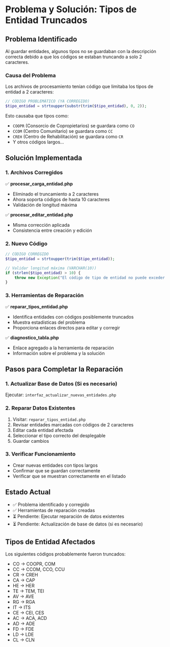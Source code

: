 # Problema y Solución: Tipos de Entidad Truncados

## Problema Identificado

Al guardar entidades, algunos tipos no se guardaban con la descripción correcta debido a que los códigos se estaban truncando a solo 2 caracteres.

### Causa del Problema

Los archivos de procesamiento tenían código que limitaba los tipos de entidad a 2 caracteres:

```php
// CÓDIGO PROBLEMÁTICO (YA CORREGIDO)
$tipo_entidad = strtoupper(substr(trim($tipo_entidad), 0, 2));
```

Esto causaba que tipos como:
- `COOPR` (Consorcio de Copropietarios) se guardara como `CO`
- `CCOM` (Centro Comunitario) se guardara como `CC`
- `CREH` (Centro de Rehabilitación) se guardara como `CR`
- Y otros códigos largos...

## Solución Implementada

### 1. Archivos Corregidos

✅ **procesar_carga_entidad.php**
- Eliminado el truncamiento a 2 caracteres
- Ahora soporta códigos de hasta 10 caracteres
- Validación de longitud máxima

✅ **procesar_editar_entidad.php**
- Misma corrección aplicada
- Consistencia entre creación y edición

### 2. Nuevo Código

```php
// CÓDIGO CORREGIDO
$tipo_entidad = strtoupper(trim($tipo_entidad));

// Validar longitud máxima (VARCHAR(10))
if (strlen($tipo_entidad) > 10) {
    throw new Exception("El código de tipo de entidad no puede exceder 10 caracteres");
}
```

### 3. Herramientas de Reparación

✅ **reparar_tipos_entidad.php**
- Identifica entidades con códigos posiblemente truncados
- Muestra estadísticas del problema
- Proporciona enlaces directos para editar y corregir

✅ **diagnostico_tabla.php**
- Enlace agregado a la herramienta de reparación
- Información sobre el problema y la solución

## Pasos para Completar la Reparación

### 1. Actualizar Base de Datos (Si es necesario)
Ejecutar: `interfaz_actualizar_nuevas_entidades.php`

### 2. Reparar Datos Existentes
1. Visitar: `reparar_tipos_entidad.php`
2. Revisar entidades marcadas con códigos de 2 caracteres
3. Editar cada entidad afectada
4. Seleccionar el tipo correcto del desplegable
5. Guardar cambios

### 3. Verificar Funcionamiento
- Crear nuevas entidades con tipos largos
- Confirmar que se guardan correctamente
- Verificar que se muestran correctamente en el listado

## Estado Actual

- ✅ Problema identificado y corregido
- ✅ Herramientas de reparación creadas
- ⏳ Pendiente: Ejecutar reparación de datos existentes
- ⏳ Pendiente: Actualización de base de datos (si es necesario)

## Tipos de Entidad Afectados

Los siguientes códigos probablemente fueron truncados:
- CO → COOPR, COM
- CC → CCOM, CCO, CCU  
- CR → CREH
- CA → CAP
- HE → HER
- TE → TEM, TEI
- AV → AVE
- RG → RGA
- IT → ITS
- CE → CEI, CES
- AC → ACA, ACD
- AD → ADE
- FD → FDE
- LD → LDE
- CL → CLN
